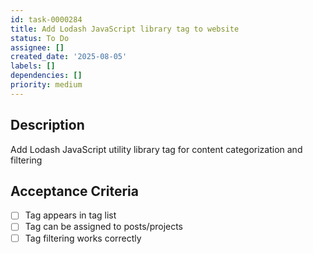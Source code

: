 ```yaml
---
id: task-0000284
title: Add Lodash JavaScript library tag to website
status: To Do
assignee: []
created_date: '2025-08-05'
labels: []
dependencies: []
priority: medium
---
```


## Description

Add Lodash JavaScript utility library tag for content categorization and filtering

## Acceptance Criteria

- [ ] Tag appears in tag list
- [ ] Tag can be assigned to posts/projects
- [ ] Tag filtering works correctly
